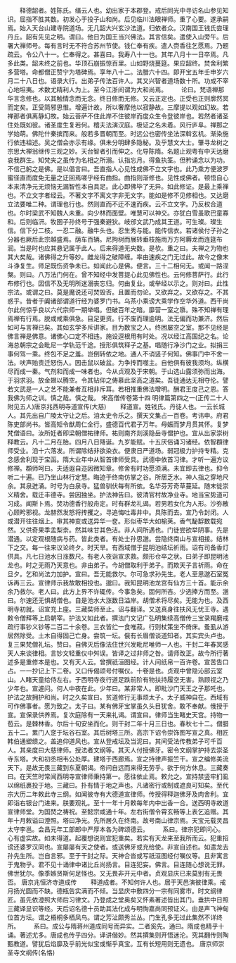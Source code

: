 <!-- { "loadSidebar": true } -->
　　释德韶者。姓陈氏。缙云人也。幼出家于本郡登。戒后同光中寻访名山参见知识。屈指不胜其数。初发心于投子山和尚。后见临川法眼禅师。重了心要。遂承嗣焉。始入天台山建寺院道场。无几韶大兴玄沙法道。归依者众。汉南国王钱氏尝理丹丘。韶有先见之明。谓曰。他日为国王当兴佛法。其言信矣。遣使入山旁午。后署大禅师号。每有言时无不符合苏州节使。钱仁奉有疾。遣人赍香往乞愿焉。乃题疏云。令公八十一。仁奉得之。甚喜曰。我寿八十一也。其年八月十一日卒焉。凡多此类。韶未终之前也。华顶石崩振惊百里。山如野烧蔓筵。果应韶终。焚舍利繁多营塔。命都僧正赞宁为塔碑焉。享年八十二。法腊六十四。即开宝五年壬申岁六月二十八日也。语录大行。出弟子传法百许人。其又兴智者道场数十所。功成不宰心地坦夷。术数尤精利人为上。至今江浙间谓为大和尚焉。
　　论曰。梵语禅那华言念修也。以其触情念而无念。终日修而无修。又云正定也。正受也正则廓然冥而定矣。正受简邪思惟。增遍计故。所以奢摩他以寂静故。三摩提以观如幻故。若禅那者俱离静幻故。始云菩萨不住此岸不住彼岸而度众生令登彼岸也。若然者诸圣住处既如彼。诸圣度生复若何。稽夫法演汉庭。极证之名未着。风行庐阜。禅那之学始萌。佛陀什秦摈而来。般若多晋朝而至。时远公也密传坐法深斡玄机。渐染施行依违祖述。吴之僧会亦示有缘。俱未分明肆多隐秘。及乎慧文大士。肇寻龙树之宗思大禅翁继传三观之妙。天台智者引而伸之。化导陈隋。名题止观粤有中天达磨哀我群生。知梵夹之虽传为名相之所溺。认指忘月。得鱼执筌。但矜诵念以为功。不信己躬之是佛。是以倡言曰。吾直指人心见性成佛不立文字也。此乃乘方便波罗蜜径直而度免无量之迂回焉嗟乎经有曲指。曲指则渐修也。见性成佛者。顿悟自心本来清净元无烦恼无漏智性本自具足。此心即佛毕了无异。如此修证。是最上乘禅也。不立文字者经云。不著文字不离文字非无文字。能如是修不见修相也。又达磨立法要唯二种。谓理也行也。然则直而不迂不速而疾。云不立文字。乃反权合道也。尔时梁武不知魏人未重。向少林而面壁。唯慧可以神交。亦犹白雪虽歌巴童寡和。后则临汧。牧圉子孙终号于强秦避狄。岐邠文武乃成其王道。可生璨。璨生信。信下分二枝。一忍二融。融牛头也。忍生秀与能。能传信衣。若诸侯付子孙之分器也厥后此宗越盛焉。荫车百辆。尼拘树而展转垂枝施雨万方阿耨龙而连筵布润。当是时也应其悬记属于此人。后来得道无央数。是欤。重之曰。夫禅之为物也其大矣哉。诸佛得之升等妙。雌龙得之破障缠。率由速疾之门无过此。故今之像末斗诤复生。师足既伤资争未已。如闻此心是佛。便言。三十二相何无。或闻一路涅槃。则曰。八万法门何在。曾不知经中发菩提心此见佛性也。云何修菩萨行。此行布修行也。因信不及无明所迷溺丧忘归。何由复业。或举经以示之。则对曰。此性宗法。或谓之曰。莫是魔说还可焚毁否。且置而勿论。又欲弃之。又欲存之。不其惑乎。昔者于阗诸部谓道行经为婆罗门书。乌茶小乘谤大乘学作空华外道。西干尚尔此何惊乎良以六代宗师一期举唱。但破百年之暗。靡营一室之隳。殊不知禅有理焉禅有行焉。脱或戒乘俱急。目足更资。行不废而理逾明。法无偏而功兼济。然后如可与言禅已矣。其如玄学多斥讲家。目为数宝之人。终困屡空之室。那不见经是佛言禅是佛意。诸佛心口定不相违。施设逗根用有时处。况以经江高国纪之名。论海总朝宗之会毗尼一学轨范千途。授形俱筑释子之基。唱随行净沙门之业。拟捐三事何驾一乘。终包不足之羞。岂倒转依之地。通人不诮竖子何知。佛事门中不舍一法。吠声贻责迁怒伤人。因击鼠以破盆。为争抟而噬主。自他俱有彼我须均。纵横尽而成一秦。气剂和而成一味者也。今从贞观及于宋朝。于山选山露须弥而出海。于羽求羽。放金翅以腾空。令其钻仰之俦慕此坚高之道矣。吾徒通达无相夺伦。譬若文武是一人之艺不能兼者互相非斥耳。若相推重佛法增明。酬君王度己之恩。答我佛为师之训。慎之哉。慎之哉。
宋高僧传卷第十四
明律篇第四之一(正传二十人附见五人)唐京兆西明寺道宣传(大慈)
　　释道宣。姓钱氏。丹徒人也。一云长城人。其先出自广陵太守让之后。洎太史令乐之。撰天文集占一百卷。考讳申。府君陈吏部尚书。皆高矩令猷周仁全行。盛德百代君子万年。母娠而梦月贯其怀。复梦梵僧语曰。汝所妊者即梁朝僧祐律师。祐则南齐剡溪隐岳寺僧护也。宜从出家崇树释教云。凡十二月在胎。四月八日降诞。九岁能赋。十五厌俗诵习诸经。依智頵律师受业。洎十六落发。所谓除结非欲染衣。便隶日严道场。弱冠极力护持专精。克念感舍利现于宝函。隋大业年中从智首律师受具。武德中依首习律。才听一遍方议修禅。頵师呵曰。夫适遐自迩因微知章。修舍有时功愿须满。未宜即去律也。抑令听二十遍。已乃坐山林行定慧。晦迹于终南仿掌之谷。所居乏水。神人指之穿地尺余。其泉迸涌。时号为白泉寺。猛兽驯伏每有所依。名华芬芳奇草蔓延。随末徙崇义精舍。载迁丰德寺。尝因独坐。护法神告曰。彼清官村故净业寺。地当宝势道可习成。闻斯卜焉。焚功德香行般舟定。时有群龙礼谒。若男若女化为人形。沙弥散心顾盻邪视。龙赫然发怒将抟攫之。寻追悔吐毒井中。具陈而去。宣乃令封闭。人或潜开往往烟上。审其神变或送异华一奁。形似枣华大如榆荚。香气馝馟数载宛然。又供奇果季孟梨柰。然其味甘其色洁。非人间所遇也。门徒尝欲举阴事。先是潜通。以定观根随病与药。皆此类者。有处士孙思邈。尝隐终南山与宣相接。结林下之交。每一往来议论终夕。时天旱。有西域僧于昆明池结坛祈雨。诏有司备香灯供具。凡七日池水日涨数尺。有老人夜诣宣求救。颇形仓卒之状。曰弟子即昆明池龙也。时之无雨乃天意也。非由弟子。今胡僧取利于弟子。而欺天子言祈雨。命在旦夕。乞和尚法力加护。宣曰。吾无能救尔。尔可急求孙先生。老人至思邈石室冤诉再三云。宣律师示我故敢相投也。邈曰。我知昆明池龙宫有仙方三十首。能示余余乃救尔。老人曰。此方上界不许辄传。今事急矣。固何所吝。少选捧方而至。邈曰。尔速还无惧胡僧也。自是池水大涨数日溢岸。胡僧术将尽矣。无能为也。及西明寺初就。诏宣充上座。三藏奘师至止。诏与翻译。又送真身往扶风无忧王寺。遇敕令僧拜等上启朝宰。护法又如此者。撰法门文记广弘明集续高僧传三宝录羯磨戒疏行事钞义钞等二百二十余卷。三衣皆纻一食唯菽。行则杖策坐不倚床。蚤虱从游居然除受。土木自得固己亡身。尝筑一坛。俄有长眉僧谈道知者。其实宾头卢也。复三果梵僧礼坛。赞曰。自佛灭后像法住世兴发毗尼唯师一人也。干封二年春冥感天人来谈律相。言钞文轻重仪中舛误。皆译之过非师之咎。请师改正。故今所行著述多是重修本是也。又有天人云。曾撰祇洹图经。计人间纸帛一百许卷。宣苦告口占。一一抄记上下二卷。又口传偈颂号付嘱仪。十卷是也。贞观中曾隐沁部云室山。人睹天童给侍左右。于西明寺夜行道足跌前阶有物扶持履空无害。熟顾视之乃少年也。宣遽问。何人中夜在此。少年曰。某非常人。即毗沙门天王之子那吒也。护法之故拥护和尚。时之久矣宣曰。贫道修行无事烦太子。太子威神自在。西域有可作佛事者。愿为致之。太子曰。某有佛牙宝掌虽久头目犹舍。敢不奉献。俄授于宣。宣保录供养焉。复次庭除有一天来礼谒。谓宣曰。律师当生睹史天宫。持物一苞云。是棘林香。尔后十旬安坐而化。则干封二年十月三日也。春秋七十二。僧腊五十二。累门人窆于坛谷石室。其后树塔三所。高宗下诏令崇饰图写宣之真。相匠韩伯通塑缋之。盖追仰道风也。宣从登戒坛及当泥曰。其间受法传教弟子可千百人。其亲度曰大慈律师。授法者文纲等。其天人付授佛牙。密令文纲掌护持去崇圣寺东塔。大和初丞相韦公处厚。建塔于西廊焉。宣之持律声振竺干。宣之编修美流天下。是故无畏三藏到东夏朝谒。帝问自远而来得无劳乎。欲于何方休息。三藏奏曰。在天竺时常闻西明寺宣律师秉持第一。愿往依止焉。敕允之。宣持禁竖牢扪虱以绵纸裹投于地。三藏曰。扑有情于地之声也。凡诸密行或制或遮良可知矣。至代宗大历二年敕此寺三纲。如闻彼寺有大德道宣律师。传授得释迦佛牙及肉舍利。宜即诣右银台门进来。朕要观礼。至十一年十月敕每年内中出香一合。送西明寺故道宣律师堂。为国焚之祷祝。至懿宗咸通十年。左右街僧令霄玄畅等上表乞追赠。其年十月敕谥曰澄照。塔曰净光。先所居久在终南。故号南山律宗焉。天宝元载灵昌太守李邕。会昌元年工部郎中严厚本各为碑颂德云。
　　系曰。律宗犯即问心。心有虚实故。如未得道。起覆想说则宜犯重矣。若实有天龙来至我所而云。犯重招谤还婆罗汉同也。宣屡屡有天之使者。或送佛牙或充给使。非宣自述也。如遣龙去孙先生所。岂自言邪。至于干封之际。天神合沓或写祇洹图经付嘱仪等。且非寓言于鬼物乎。君不见十诵律中诸比丘尚扬言。目连犯妄。佛言。目连随心想说无罪。佛世犹尔。像季嫉贤斯何足怪也。又无畏非开元中者。贞观显庆已来莫别有无畏否。
唐京兆恒济寺道成传
　　释道成者。不知何许人也。居于天邑演彼律乘。戒月扬光圆而不缺。德瓶告实满而不倾。当显庆中敷四分一宗有同雾市。时文纲律匠。虽先依澄照大师后习律文。乃登成之堂奥矣又怀素著述皆出其门。垂拱中日照三藏译显识等经。天后诏名德十员助其法化成与明恂嘉尚同预证义。由是声飞神甸位首方坛。谓之梧桐多栖凤鸟。谓之芳沚颇秀兰丛。门生孔多无过此集然不详终所。
　　系曰。成公与隋蒋州道成同号而异实。二者奚先。通曰。隋成也精乎十诵。著述尤多。唐成也传乎四分。译讲偕妙。然其撰集则开悟迷沦。究其翻传则陶甄教道。譬犹后焰靡及乎前光似宝或惭乎真宝。互有长短用则无遗也。
唐京师崇圣寺文纲传(名恪)
